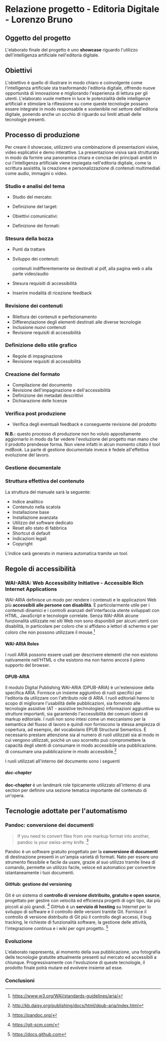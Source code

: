 # Relazione progetto - Editoria Digitale - Lorenzo Bruno

## Oggetto del progetto

L'elaborato finale del progetto è uno  **showcase** riguardo l'utilizzo dell'intelligenza artificiale nell'editoria digitale. 

## Obiettivi

L'obiettivo è quello di illustrare in modo chiaro e coinvolgente come l'intelligenza artificiale sta trasformando l'editoria digitale, offrendo nuove opportunità di innovazione e migliorando l'esperienza di lettura per gli utenti. L'elaborato vuole mettere in luce le potenzialità delle intelligenze artificiali e stimolare la riflessione su come queste tecnologie possano essere integrate in modo responsabile e sostenibile nel settore dell'editoria digitale, ponendo anche un occhio di riguardo sui limiti attuali delle tecnologie presenti.

## Processo di produzione

Per creare il showcase, utilizzerò una combinazione di presentazioni visive, video esplicativi e demo interattive. La presentazione visiva sarà strutturata in modo da fornire una panoramica chiara e concisa dei principali ambiti in cui l'intelligenza artificiale viene impiegata nell'editoria digitale, come la scrittura assistita, la creazione e personalizzazione di contenuti multimediali come audio, immagini o video.

### Studio e analisi del tema

* Studio del mercato:



* Definizione del target:


* Obiettivi comunicativi:


* Definizione dei formati:



### Stesura della bozza

* Punti da trattare

* Sviluppo dei contenuti:

    contenuti indifferentemente se destinati al pdf, alla pagina web o alla parte video/audio

* Stesura requisiti di accessibilità

* Inserire modalità di ricezione feedback

### Revisione dei contenuti

* Rilettura dei contenuti e perfezionamento
* Differenziazione degli elementi destinati alle diverse tecnologie
* Inclusione nuovi contenuti
* Revisione requisiti di accessibilità

### Definizione dello stile grafico

* Regole di impaginazione 
* Revisione requisiti di accessibilità

### Creazione del formato

* Compilazione del documento
* Revisione dell'impaginazione e dell'accessibilità
* Definizione dei metadati descrittivi
* Dichiarazione delle licenze

### Verifica post produzione

* Verifica degli eventuali feedback e conseguente revisione del prodotto

**N.B.:** questo processo di produzione non ho voluto appositamente aggiornarlo in modo da far vedere l'evoluzione del progetto man mano che il prodotto prendesse forma. Non viene infatti in alcun momento citato il tool mdBook. La parte di gestione documentale invece è fedele all'effettiva evoluzione del lavoro.

### Gestione documentale


### Struttura effettiva del contenuto


La struttura del manuale sarà la seguente: 

* Indice analitico 
* Contenuto nella scatola
* Installazione base
* Installazione avanzata
* Utilizzo del software dedicato
* Reset allo stato di fabbrica
* Shortcut di default
* Indicazioni legali
* Copyright

L'indice sarà generato in maniera automatica tramite un tool.

## Regole di accessibilità

### WAI-ARIA: Web Accessibility Initiative - Accessible Rich Internet Applications

WAI-ARIA definisce un modo per rendere i contenuti e le applicazioni Web più **accessibili alle persone con disabilità**. È particolarmente utile per i contenuti dinamici e i controlli avanzati dell'interfaccia utente sviluppati con HTML, JavaScript e tecnologie correlate. Senza WAI-ARIA alcune funzionalità utilizzate nei siti Web non sono disponibili per alcuni utenti con disabilità, in particolare per coloro che si affidano a lettori di schermo e per coloro che non possono utilizzare il mouse.[^3]

#### WAI-ARIA Roles

I ruoli ARIA possono essere usati per descrivere elementi che non esistono nativamente nell'HTML o che esistono ma non hanno ancora il pieno supporto del browser.

####  DPUB-ARIA
Il modulo Digital Publishing WAI-ARIA (DPUB-ARIA) è un'estensione della specifica ARIA. Fornisce un insieme aggiuntivo di ruoli specifici per l'editoria da utilizzare con l'attributo role di ARIA. I ruoli editoriali hanno lo scopo di migliorare l'usabilità delle pubblicazioni, sia fornendo alle tecnologie assistive (AT - assistive technologies) informazioni aggiuntive su strutture importanti, sia garantendo l'accessibilità dei comuni idiomi di markup editoriale. I ruoli non sono intesi come un meccanismo per la semantica del flusso di lavoro e quindi non forniscono la stessa ampiezza di copertura, ad esempio, del vocabolario EPUB Structural Semantics. È necessario prestare attenzione sia al numero di ruoli utilizzati sia al modo in cui vengono utilizzati, poiché un uso scorretto può compromettere la capacità degli utenti di consumare in modo accessibile una pubblicazione. di consumare una pubblicazione in modo accessibile.[^2]

I ruoli utilizzati all'interno del documento sono i seguenti

##### doc-chapter

**doc-chapter** è un landmark role tipicamente utilizzato all'interno di una section per definire una sezione tematica importante del contenuto di un'opera.

[^2]: http://kb.daisy.org/publishing/docs/html/dpub-aria/index.html
[^3]: https://www.w3.org/WAI/standards-guidelines/aria/


## Tecnologie adottate per l'automatismo

### Pandoc: conversione dei documenti

> If you need to convert files from one markup format into another, pandoc is your swiss-army knife. [^4]

Pandoc è un software gratuito progettato per la **conversione di documenti** di destinazione presenti in un'ampia varietà di formati. Nato per essere uno strumento flessibile e facile da usare, grazie al suo utilizzo tramite linea di comando, permette un utilizzo facile, veloce ed automatico per convertire istantaneamente i tuoi documenti.

[^4]: https://pandoc.org/

#### GitHub: gestione del versioning

Git è un sistema di **controllo di versione distribuito, gratuito e open source**, progettato per gestire con velocità ed efficienza progetti di ogni tipo, dai più piccoli ai più grandi. [^5]
GitHub è un **servizio di hosting** su Internet per lo sviluppo di software e il controllo delle versioni tramite Git. Fornisce il controllo di versione distribuito di Git più il controllo degli accessi, il bug tracking, le richieste di funzionalità software, la gestione delle attività, l'integrazione continua e i wiki per ogni progetto. [^6]

[^5]: https://git-scm.com/
[^6]: https://docs.github.com


### Evoluzione

L'elaborato rappresenta, al momento della sua pubblicazione, una fotografia delle tecnologie gratutite attualmente presenti sul mercato ed accessibili a chiunque. Progressivamente con l'evoluzione di queste tecnologie, il prodotto finale potrà mutare ed evolvere insieme ad esse.

### Conclusioni



